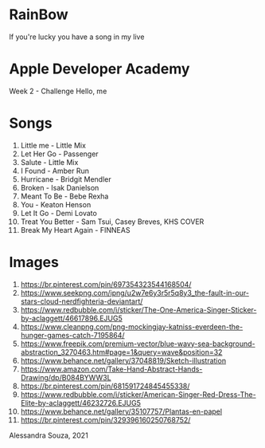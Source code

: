 # RainBow
If you're lucky you have a song in my live

# Apple Developer Academy
Week 2 - Challenge Hello, me 

# Songs

1. Little me - Little Mix
2. Let Her Go - Passenger
3. Salute - Little Mix
4. I Found - Amber Run
5. Hurricane - Bridgit Mendler
6. Broken - Isak Danielson
7. Meant To Be - Bebe Rexha
8. You - Keaton Henson
9. Let It Go - Demi Lovato
10. Treat You Better - Sam Tsui, Casey Breves, KHS COVER
11. Break My Heart Again - FINNEAS

# Images

1. https://br.pinterest.com/pin/697354323544168504/
2. https://www.seekpng.com/ipng/u2w7e6y3r5r5q8y3_the-fault-in-our-stars-cloud-nerdfighteria-deviantart/
3. https://www.redbubble.com/i/sticker/The-One-America-Singer-Sticker-by-aclaggett/46617896.EJUG5
4. https://www.cleanpng.com/png-mockingjay-katniss-everdeen-the-hunger-games-catch-7195864/
5. https://www.freepik.com/premium-vector/blue-wavy-sea-background-abstraction_3270463.htm#page=1&query=wave&position=32
6. https://www.behance.net/gallery/37048819/Sketch-illustration
7. https://www.amazon.com/Take-Hand-Abstract-Hands-Drawing/dp/B084BYWW3L
8. https://br.pinterest.com/pin/681591724845455338/
9. https://www.redbubble.com/i/sticker/American-Singer-Red-Dress-The-Elite-by-aclaggett/46232726.EJUG5
10. https://www.behance.net/gallery/35107757/Plantas-en-papel
11. https://br.pinterest.com/pin/329396160250768752/

Alessandra Souza, 2021
